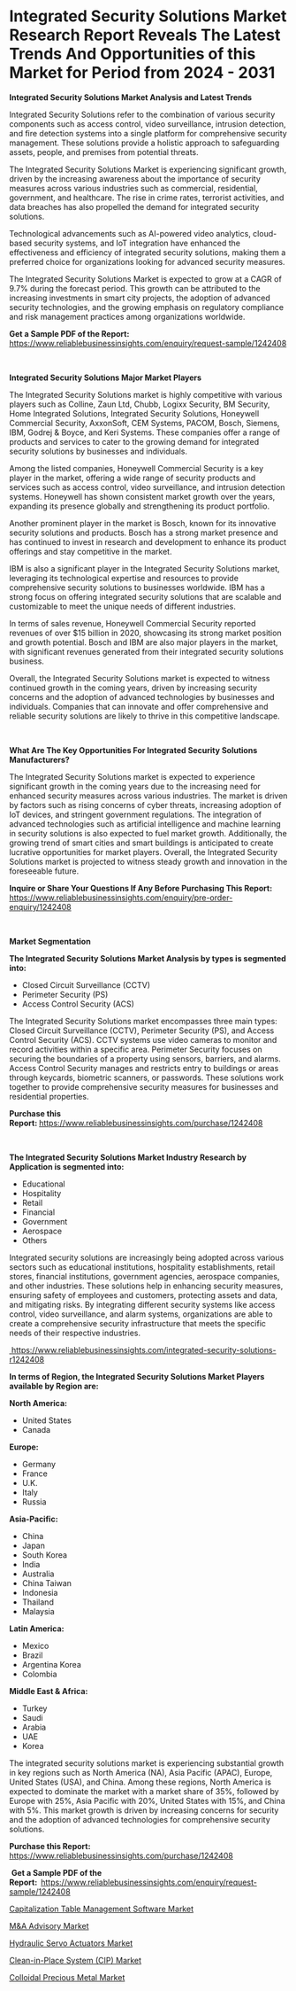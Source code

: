 <p><h1>Integrated Security Solutions Market Research Report Reveals The Latest Trends And Opportunities of this Market for Period from 2024 - 2031</h1></p><p><strong>Integrated Security Solutions Market Analysis and Latest Trends</strong></p>
<p><p>Integrated Security Solutions refer to the combination of various security components such as access control, video surveillance, intrusion detection, and fire detection systems into a single platform for comprehensive security management. These solutions provide a holistic approach to safeguarding assets, people, and premises from potential threats.</p><p>The Integrated Security Solutions Market is experiencing significant growth, driven by the increasing awareness about the importance of security measures across various industries such as commercial, residential, government, and healthcare. The rise in crime rates, terrorist activities, and data breaches has also propelled the demand for integrated security solutions.</p><p>Technological advancements such as AI-powered video analytics, cloud-based security systems, and IoT integration have enhanced the effectiveness and efficiency of integrated security solutions, making them a preferred choice for organizations looking for advanced security measures.</p><p>The Integrated Security Solutions Market is expected to grow at a CAGR of 9.7% during the forecast period. This growth can be attributed to the increasing investments in smart city projects, the adoption of advanced security technologies, and the growing emphasis on regulatory compliance and risk management practices among organizations worldwide.</p></p>
<p><strong>Get a Sample PDF of the Report:&nbsp;</strong> <a href="https://www.reliablebusinessinsights.com/enquiry/request-sample/1242408">https://www.reliablebusinessinsights.com/enquiry/request-sample/1242408</a></p>
<p>&nbsp;</p>
<p><strong>Integrated Security Solutions Major Market Players</strong></p>
<p><p>The Integrated Security Solutions market is highly competitive with various players such as Colline, Zaun Ltd, Chubb, Logixx Security, BM Security, Home Integrated Solutions, Integrated Security Solutions, Honeywell Commercial Security, AxxonSoft, CEM Systems, PACOM, Bosch, Siemens, IBM, Godrej & Boyce, and Keri Systems. These companies offer a range of products and services to cater to the growing demand for integrated security solutions by businesses and individuals.</p><p>Among the listed companies, Honeywell Commercial Security is a key player in the market, offering a wide range of security products and services such as access control, video surveillance, and intrusion detection systems. Honeywell has shown consistent market growth over the years, expanding its presence globally and strengthening its product portfolio.</p><p>Another prominent player in the market is Bosch, known for its innovative security solutions and products. Bosch has a strong market presence and has continued to invest in research and development to enhance its product offerings and stay competitive in the market.</p><p>IBM is also a significant player in the Integrated Security Solutions market, leveraging its technological expertise and resources to provide comprehensive security solutions to businesses worldwide. IBM has a strong focus on offering integrated security solutions that are scalable and customizable to meet the unique needs of different industries.</p><p>In terms of sales revenue, Honeywell Commercial Security reported revenues of over $15 billion in 2020, showcasing its strong market position and growth potential. Bosch and IBM are also major players in the market, with significant revenues generated from their integrated security solutions business.</p><p>Overall, the Integrated Security Solutions market is expected to witness continued growth in the coming years, driven by increasing security concerns and the adoption of advanced technologies by businesses and individuals. Companies that can innovate and offer comprehensive and reliable security solutions are likely to thrive in this competitive landscape.</p></p>
<p>&nbsp;</p>
<p><strong>What Are The Key Opportunities For Integrated Security Solutions Manufacturers?</strong></p>
<p><p>The Integrated Security Solutions market is expected to experience significant growth in the coming years due to the increasing need for enhanced security measures across various industries. The market is driven by factors such as rising concerns of cyber threats, increasing adoption of IoT devices, and stringent government regulations. The integration of advanced technologies such as artificial intelligence and machine learning in security solutions is also expected to fuel market growth. Additionally, the growing trend of smart cities and smart buildings is anticipated to create lucrative opportunities for market players. Overall, the Integrated Security Solutions market is projected to witness steady growth and innovation in the foreseeable future.</p></p>
<p><strong>Inquire or Share Your Questions If Any Before Purchasing This Report:</strong> <a href="https://www.reliablebusinessinsights.com/enquiry/pre-order-enquiry/1242408">https://www.reliablebusinessinsights.com/enquiry/pre-order-enquiry/1242408</a></p>
<p>&nbsp;</p>
<p><strong>Market Segmentation</strong></p>
<p><strong>The Integrated Security Solutions Market Analysis by types is segmented into:</strong></p>
<p><ul><li>Closed Circuit Surveillance (CCTV)</li><li>Perimeter Security (PS)</li><li>Access Control Security (ACS)</li></ul></p>
<p><p>The Integrated Security Solutions market encompasses three main types: Closed Circuit Surveillance (CCTV), Perimeter Security (PS), and Access Control Security (ACS). CCTV systems use video cameras to monitor and record activities within a specific area. Perimeter Security focuses on securing the boundaries of a property using sensors, barriers, and alarms. Access Control Security manages and restricts entry to buildings or areas through keycards, biometric scanners, or passwords. These solutions work together to provide comprehensive security measures for businesses and residential properties.</p></p>
<p><strong>Purchase this Report:&nbsp;</strong><a href="https://www.reliablebusinessinsights.com/purchase/1242408">https://www.reliablebusinessinsights.com/purchase/1242408</a></p>
<p>&nbsp;</p>
<p><strong>The Integrated Security Solutions Market Industry Research by Application is segmented into:</strong></p>
<p><ul><li>Educational</li><li>Hospitality</li><li>Retail</li><li>Financial</li><li>Government</li><li>Aerospace</li><li>Others</li></ul></p>
<p><p>Integrated security solutions are increasingly being adopted across various sectors such as educational institutions, hospitality establishments, retail stores, financial institutions, government agencies, aerospace companies, and other industries. These solutions help in enhancing security measures, ensuring safety of employees and customers, protecting assets and data, and mitigating risks. By integrating different security systems like access control, video surveillance, and alarm systems, organizations are able to create a comprehensive security infrastructure that meets the specific needs of their respective industries.</p></p>
<p><a href="https://www.reliablebusinessinsights.com/integrated-security-solutions-r1242408">&nbsp;https://www.reliablebusinessinsights.com/integrated-security-solutions-r1242408</a></p>
<p><strong>In terms of Region, the Integrated Security Solutions Market Players available by Region are:</strong></p>
<p>
    <p> <strong> North America: </strong>
        <ul>
            <li>United States</li>
            <li>Canada</li>
        </ul>
        </p> 
    <p> <strong> Europe: </strong>
        <ul>
            <li>Germany</li>
            <li>France</li>
            <li>U.K.</li>
            <li>Italy</li>
            <li>Russia</li>
        </ul>
        </p> 
    <p> <strong> Asia-Pacific: </strong>
        <ul>
            <li>China</li>
            <li>Japan</li>
            <li>South Korea</li>
            <li>India</li>
            <li>Australia</li>
            <li>China Taiwan</li>
            <li>Indonesia</li>
            <li>Thailand</li>
            <li>Malaysia</li>
        </ul>
        </p> 
    <p> <strong> Latin America: </strong>
        <ul>
            <li>Mexico</li>
            <li>Brazil</li>
            <li>Argentina Korea</li>
            <li>Colombia</li>
        </ul>
        </p> 
    <p> <strong> Middle East & Africa: </strong>
        <ul>
            <li>Turkey</li>
            <li>Saudi</li>
            <li>Arabia</li>
            <li>UAE</li>
            <li>Korea</li>
        </ul>
    </p>
    </p>
<p><p>The integrated security solutions market is experiencing substantial growth in key regions such as North America (NA), Asia Pacific (APAC), Europe, United States (USA), and China. Among these regions, North America is expected to dominate the market with a market share of 35%, followed by Europe with 25%, Asia Pacific with 20%, United States with 15%, and China with 5%. This market growth is driven by increasing concerns for security and the adoption of advanced technologies for comprehensive security solutions.</p></p>
<p><strong>Purchase this Report: </strong><a href="https://www.reliablebusinessinsights.com/purchase/1242408">https://www.reliablebusinessinsights.com/purchase/1242408</a></p>
<p>&nbsp;<strong>Get a Sample PDF of the Report:&nbsp;&nbsp;</strong><a href="https://www.reliablebusinessinsights.com/enquiry/request-sample/1242408">https://www.reliablebusinessinsights.com/enquiry/request-sample/1242408</a></p>
<p><strong></strong></p>
<p><p><a href="https://github.com/drzsklfn31/Market-Research-Report-List-1/blob/main/capitalization-table-management-software-market.md">Capitalization Table Management Software Market</a></p><p><a href="https://github.com/bmorecock/Market-Research-Report-List-4/blob/main/ma-advisory-market.md">M&A Advisory Market</a></p><p><a href="https://issuu.com/reportprime-2/docs/hydraulic-servo-actuators-market-size-2030.pptx">Hydraulic Servo Actuators Market</a></p><p><a href="https://www.linkedin.com/pulse/insights-clean-in-place-system-cip-industry-market-financial-6hjlf">Clean-in-Place System (CIP) Market</a></p><p><a href="https://www.linkedin.com/pulse/insights-colloidal-precious-metal-market-size-which-expanding-hwyvf">Colloidal Precious Metal Market</a></p></p>